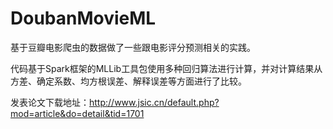 # DoubanMovieML

基于豆瓣电影爬虫的数据做了一些跟电影评分预测相关的实践。

代码基于Spark框架的MLLib工具包使用多种回归算法进行计算，并对计算结果从方差、确定系数、均方根误差、解释误差等方面进行了比较。

发表论文下载地址：http://www.jsic.cn/default.php?mod=article&do=detail&tid=1701
